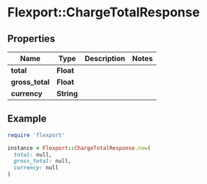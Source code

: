 # Flexport::ChargeTotalResponse

## Properties

| Name | Type | Description | Notes |
| ---- | ---- | ----------- | ----- |
| **total** | **Float** |  |  |
| **gross_total** | **Float** |  |  |
| **currency** | **String** |  |  |

## Example

```ruby
require 'flexport'

instance = Flexport::ChargeTotalResponse.new(
  total: null,
  gross_total: null,
  currency: null
)
```

